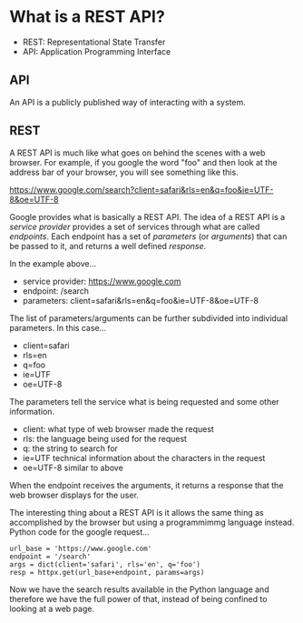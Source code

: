 
# What is a REST API?

- REST: Representational State Transfer 
- API: Application Programming Interface

## API

An API is a publicly published way of interacting with a system.


## REST

A REST API is much like what goes on behind the scenes with a web browser.
For example, if you google the word "foo" and then look at the address bar of
your browser, you will see something like this.

https://www.google.com/search?client=safari&rls=en&q=foo&ie=UTF-8&oe=UTF-8

Google provides what is basically a REST API.   The idea of a REST API is
a *service provider* provides a set of services through what are called
*endpoints*.  Each endpoint has a set of *parameters* (or *arguments*) that can
be passed to it, and returns a well defined *response*.

In the example above...

- service provider:   https://www.google.com
- endpoint:   /search
- parameters: client=safari&rls=en&q=foo&ie=UTF-8&oe=UTF-8

The list of parameters/arguments can be further subdivided into individual
parameters.  In this case...

- client=safari
- rls=en
- q=foo
- ie=UTF
- oe=UTF-8

The parameters tell the service what is being requested and some other
information.


- client:  what type of web browser made the request
- rls:     the language being used for the request
- q:       the string to search for
- ie=UTF   technical information about the characters in the request
- oe=UTF-8 similar to above

When the endpoint receives the arguments, it returns a response that the web
browser displays for the user.

The interesting thing about a REST API is it allows the same thing as
accomplished by the browser but using a programmimmg language instead.  Python
code for the google request...

    url_base = 'https://www.google.com'
    endpoint = '/search'
    args = dict(client='safari', rls='en', q='foo')
    resp = httpx.get(url_base+endpoint, params=args)

Now we have the search results available in the Python language and therefore we
have the full power of that, instead of being confined to looking at a web page.


